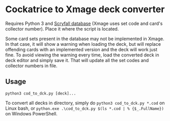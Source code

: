 # Cockatrice to Xmage deck converter

Requires Python 3 and [Scryfall database](https://archive.scryfall.com/json/scryfall-default-cards.json) (Xmage uses set code and card's collector number). Place it where the script is located.

Some card sets present in the database may not be implemented in Xmage. In that case, it will show a warning when loading the deck, but will replace offending cards with an implemented version and the deck will work just fine. To avoid viewing the warning every time, load the converted deck in deck editor and simply save it. That will update all the set codes and collector numbers in file.

## Usage

`python3 cod_to_dck.py [deck]...`

To convert all decks in directory, simply do `python3 cod_to_dck.py *.cod` on Linux bash, or `python.exe .\cod_to_dck.py $(ls *.cod | % {$_.FullName})` on Windows PowerShell.